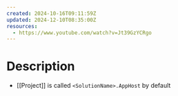 ```yaml
---
created: 2024-10-16T09:11:59Z
updated: 2024-12-10T08:35:00Z
resources:
  - https://www.youtube.com/watch?v=Jt39GzYCRgo
---
```

# Description
- [[Project]] is called `<SolutionName>.AppHost` by default